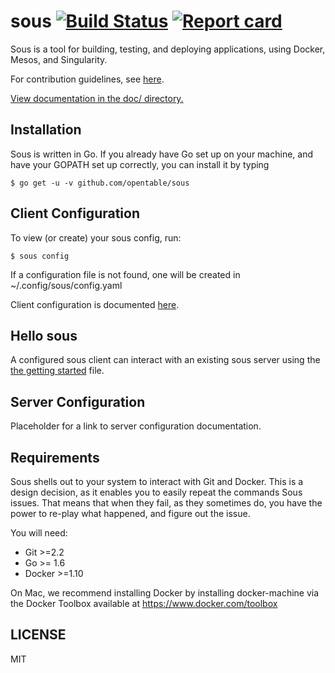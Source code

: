 # sous [![Build Status](https://secure.travis-ci.org/opentable/sous.png?branch=master)](http://travis-ci.org/opentable/sous) [![Report card](https://goreportcard.com/badge/github.com/opentable/sous)](https://goreportcard.com/report/github.com/opentable/sous)

Sous is a tool for building, testing, and deploying applications, using
Docker, Mesos, and Singularity.

For contribution guidelines, see [here](./doc/spinning_up.md).


[View documentation in the doc/ directory.](https://github.com/opentable/sous/tree/master/doc)

## Installation

Sous is written in Go. If you already have Go set up on your
machine, and have your GOPATH set up correctly, you can install it by
typing

    $ go get -u -v github.com/opentable/sous

## Client Configuration

To view (or create) your sous config, run:

    $ sous config

If a configuration file is not found, one will be created in ~/.config/sous/config.yaml

Client configuration is documented [here](./doc/client-config.md).

## Hello sous

A configured sous client can interact with an existing sous server using the [the getting started](./doc/getting_started.md) file.

## Server Configuration

Placeholder for a link to server configuration documentation.

## Requirements

Sous shells out to your system to interact with Git and Docker. This is
a design decision, as it enables you to easily repeat the commands Sous
issues. That means that when they fail, as they sometimes do, you have
the power to re-play what happened, and figure out the issue.

You will need:

- Git >=2.2
- Go >= 1.6
- Docker >=1.10

On Mac, we recommend installing Docker by installing docker-machine
via the Docker Toolbox available at https://www.docker.com/toolbox

## LICENSE

MIT
